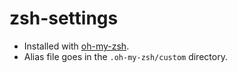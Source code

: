 # zsh-settings
- Installed with [oh-my-zsh](https://github.com/robbyrussell/oh-my-zsh). 
- Alias file goes in the `.oh-my-zsh/custom` directory.